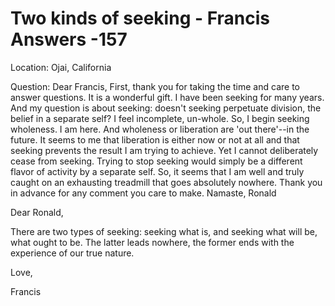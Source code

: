 # Two kinds of seeking - Francis Answers -157

  

Location: Ojai, California&nbsp;

Question: Dear Francis, First, thank you for taking the time and care to answer questions. It is a wonderful gift. I have been seeking for many years. And my question is about seeking: doesn't seeking perpetuate division, the belief in a separate self? I feel incomplete, un-whole. So, I begin seeking wholeness. I am here. And wholeness or liberation are 'out there'--in the future. It seems to me that liberation is either now or not at all and that seeking prevents the result I am trying to achieve. Yet I cannot deliberately cease from seeking. Trying to stop seeking would simply be a different flavor of activity by a separate self. So, it seems that I am well and truly caught on an exhausting treadmill that goes absolutely nowhere. Thank you in advance for any comment you care to make. Namaste, Ronald

Dear Ronald,

There are two types of seeking: seeking what is, and seeking what will be, what ought to be. The latter leads nowhere, the former ends with the experience of our true nature.

Love,

Francis

